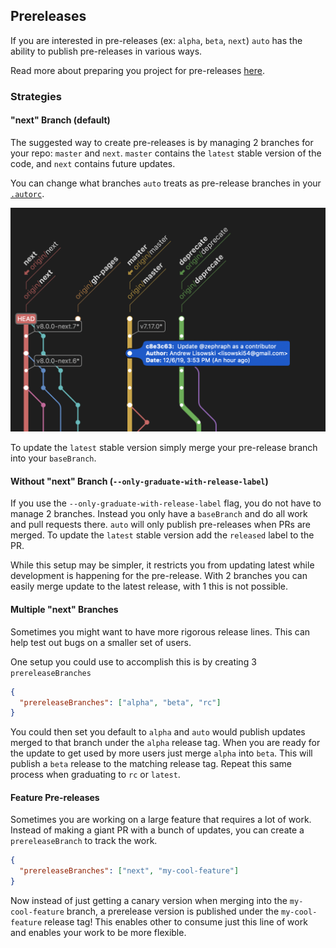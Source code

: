 ## Prereleases

If you are interested in pre-releases (ex: `alpha`, `beta`, `next`) `auto` has the ability to publish pre-releases in various ways.

Read more about preparing you project for pre-releases [here](../generated/next.md#setting-up-protected-branches).

### Strategies

#### "next" Branch (default)

The suggested way to create pre-releases is by managing 2 branches for your repo: `master` and `next`.
`master` contains the `latest` stable version of the code, and `next` contains future updates.

You can change what branches `auto` treats as pre-release branches in your [`.autorc`](../autorc.md#prerelease-branches).

![Example git tree](../../images/next-branch.png)

To update the `latest` stable version simply merge your pre-release branch into your `baseBranch`.

#### Without "next" Branch (`--only-graduate-with-release-label`)

If you use the `--only-graduate-with-release-label` flag, you do not have to manage 2 branches.
Instead you only have a `baseBranch` and do all work and pull requests there.
`auto` will only publish pre-releases when PRs are merged.
To update the `latest` stable version add the `released` label to the PR.

While this setup may be simpler, it restricts you from updating latest while development is happening for the pre-release.
With 2 branches you can easily merge update to the latest release, with 1 this is not possible.

#### Multiple "next" Branches

Sometimes you might want to have more rigorous release lines.
This can help test out bugs on a smaller set of users.

One setup you could use to accomplish this is by creating 3 `prereleaseBranches`

```json
{
  "prereleaseBranches": ["alpha", "beta", "rc"]
}
```

You could then set you default to `alpha` and `auto` would publish updates merged to that branch under the `alpha` release tag.
When you are ready for the update to get used by more users just merge `alpha` into `beta`.
This will publish a `beta` release to the matching release tag.
Repeat this same process when graduating to `rc` or `latest`.

#### Feature Pre-releases

Sometimes you are working on a large feature that requires a lot of work.
Instead of making a giant PR with a bunch of updates, you can create a `prereleaseBranch` to track the work.

```json
{
  "prereleaseBranches": ["next", "my-cool-feature"]
}
```

Now instead of just getting a canary version when merging into the `my-cool-feature` branch, a prerelease version is published under the `my-cool-feature` release tag!
This enables other to consume just this line of work and enables your work to be more flexible.
